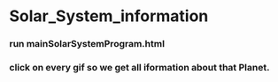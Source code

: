 # Solar_System_information
### run mainSolarSystemProgram.html 
### click on every gif so we get all iformation about that Planet.
